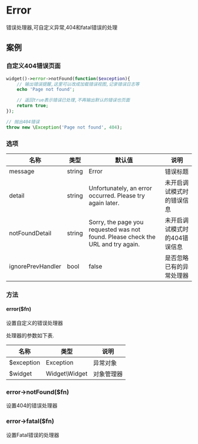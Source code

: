 Error
=====

错误处理器,可自定义异常,404和fatal错误的处理

案例
----

### 自定义404错误页面
```php
widget()->error->notFound(function($exception){
    // 输出错误提醒,这里可以改成加载错误视图,记录错误日志等
    echo 'Page not found';

    // 返回true表示错误已处理,不再输出默认的错误也页面
    return true;
});

// 抛出404错误
throw new \Exception('Page not found', 404);
```

### 选项

名称                | 类型   | 默认值                                                                           | 说明
--------------------|--------|----------------------------------------------------------------------------------|------
message             | string | Error                                                                            | 错误标题
detail              | string | Unfortunately, an error occurred. Please try again later.                        | 未开启调试模式时的错误信息
notFoundDetail      | string | Sorry, the page you requested was not found. Please check the URL and try again. | 未开启调试模式时的404错误信息
ignorePrevHandler   | bool   | false                                                                            | 是否忽略已有的异常处理器

### 方法

#### error($fn)
设置自定义的错误处理器

处理器的参数如下表.

名称        | 类型          | 说明
------------|---------------|------
$exception  | Exception     | 异常对象
$widget     | Widget\Widget | 对象管理器

### error->notFound($fn)
设置404的错误处理器

### error->fatal($fn)
设置Fatal错误的处理器
